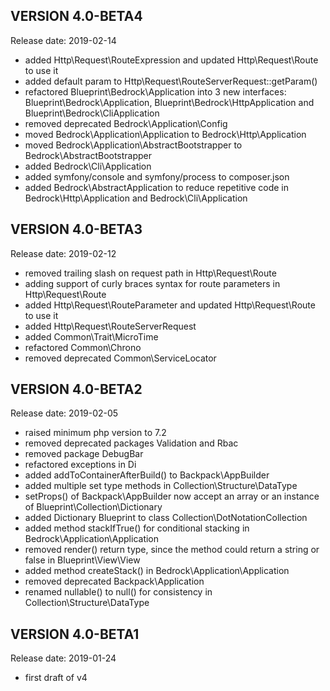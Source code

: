 VERSION 4.0-BETA4
-----------
Release date: 2019-02-14

 - added Http\Request\RouteExpression and updated Http\Request\Route to use it
 - added default param to Http\Request\RouteServerRequest::getParam()
 - refactored Blueprint\Bedrock\Application into 3 new interfaces: 
   Blueprint\Bedrock\Application, Blueprint\Bedrock\HttpApplication and Blueprint\Bedrock\CliApplication
 - removed deprecated Bedrock\Application\Config
 - moved Bedrock\Application\Application to Bedrock\Http\Application
 - moved Bedrock\Application\AbstractBootstrapper to Bedrock\AbstractBootstrapper
 - added Bedrock\Cli\Application
 - added symfony/console and symfony/process to composer.json
 - added Bedrock\AbstractApplication to reduce repetitive code in Bedrock\Http\Application and Bedrock\Cli\Application

VERSION 4.0-BETA3
-----------
Release date: 2019-02-12

 - removed trailing slash on request path in Http\Request\Route 
 - adding support of curly braces syntax for route parameters in Http\Request\Route 
 - added Http\Request\RouteParameter and updated Http\Request\Route to use it
 - added Http\Request\RouteServerRequest
 - added Common\Trait\MicroTime
 - refactored Common\Chrono
 - removed deprecated Common\ServiceLocator

VERSION 4.0-BETA2
-----------
Release date: 2019-02-05

 - raised minimum php version to 7.2
 - removed deprecated packages Validation and Rbac
 - removed package DebugBar
 - refactored exceptions in Di
 - added addToContainerAfterBuild() to Backpack\AppBuilder
 - added multiple set type methods in Collection\Structure\DataType
 - setProps() of Backpack\AppBuilder now accept an array or an instance of Blueprint\Collection\Dictionary
 - added Dictionary Blueprint to class Collection\DotNotationCollection
 - added method stackIfTrue() for conditional stacking in Bedrock\Application\Application 
 - removed render() return type, since the method could return a string or false in Blueprint\View\View
 - added method createStack() in Bedrock\Application\Application
 - removed deprecated Backpack\Application
 - renamed nullable() to null() for consistency in Collection\Structure\DataType

VERSION 4.0-BETA1
-----------
Release date: 2019-01-24

 - first draft of v4